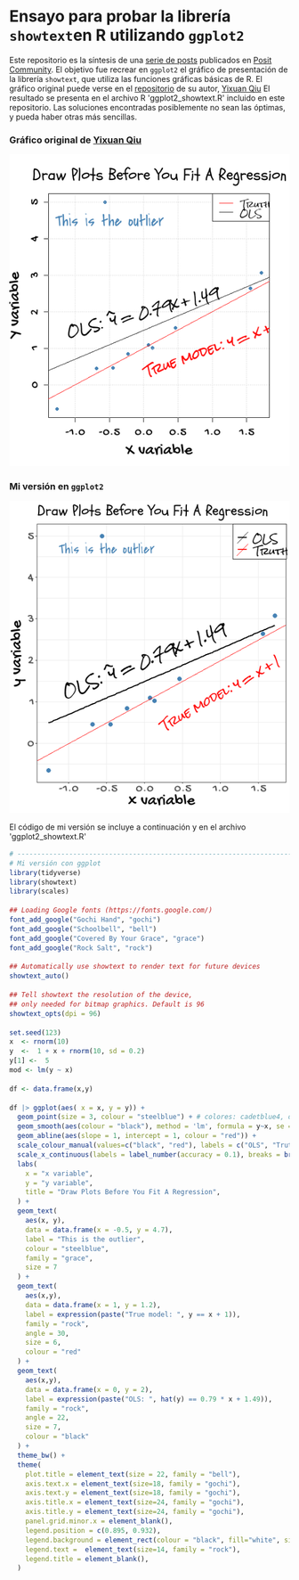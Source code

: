 # Ensayo para probar la librería `showtext`en R utilizando `ggplot2`
Este repositorio es la síntesis de una [serie de posts](https://community.rstudio.com/t/legend-in-ggplot2/156765) publicados en [Posit Community](https://community.rstudio.com/). El objetivo fue recrear en `ggplot2` el gráfico de presentación de la librería `showtext`, que utiliza las funciones gráficas básicas de R. El gráfico original puede verse en el [repositorio](https://github.com/yixuan/showtext) de su autor, [Yixuan Qiu](https://github.com/yixuan)
El resultado se presenta en el archivo R 'ggplot2_showtext.R' incluido en este repositorio. Las soluciones encontradas posiblemente no sean las óptimas, y pueda haber otras más sencillas. 

### Gráfico original de [Yixuan Qiu](https://github.com/yixuan)
![Yixuan](original_yixuan.png)



### Mi versión en `ggplot2`
![Mi versión](ggplot2-version.png)

El código de mi versión se incluye a continuación y en el archivo 'ggplot2_showtext.R' 

```r
# ----------------------------------------------------------------------------
# Mi versión con ggplot
library(tidyverse)
library(showtext)
library(scales)

## Loading Google fonts (https://fonts.google.com/)
font_add_google("Gochi Hand", "gochi")
font_add_google("Schoolbell", "bell")
font_add_google("Covered By Your Grace", "grace")
font_add_google("Rock Salt", "rock")

## Automatically use showtext to render text for future devices
showtext_auto()

## Tell showtext the resolution of the device,
## only needed for bitmap graphics. Default is 96
showtext_opts(dpi = 96)

set.seed(123)
x  <- rnorm(10)
y  <-  1 + x + rnorm(10, sd = 0.2)
y[1] <-  5
mod <- lm(y ~ x)

df <- data.frame(x,y)

df |> ggplot(aes( x = x, y = y)) +
  geom_point(size = 3, colour = "steelblue") + # colores: cadetblue4, dodgerblue3, firebrick4, 
  geom_smooth(aes(colour = "black"), method = 'lm', formula = y~x, se = F) +
  geom_abline(aes(slope = 1, intercept = 1, colour = "red")) +
  scale_colour_manual(values=c("black", "red"), labels = c("OLS", "Truth")) +
  scale_x_continuous(labels = label_number(accuracy = 0.1), breaks = breaks_extended(6)) +
  labs(
    x = "x variable",
    y = "y variable",
    title = "Draw Plots Before You Fit A Regression",
  ) +
  geom_text(
    aes(x, y), 
    data = data.frame(x = -0.5, y = 4.7), 
    label = "This is the outlier",
    colour = "steelblue",
    family = "grace",
    size = 7
  ) + 
  geom_text(
    aes(x,y),
    data = data.frame(x = 1, y = 1.2), 
    label = expression(paste("True model: ", y == x + 1)),
    family = "rock",
    angle = 30,
    size = 6, 
    colour = "red" 
  ) +
  geom_text(
    aes(x,y),
    data = data.frame(x = 0, y = 2), 
    label = expression(paste("OLS: ", hat(y) == 0.79 * x + 1.49)),
    family = "rock",
    angle = 22,
    size = 7, 
    colour = "black" 
  ) +
  theme_bw() + 
  theme(
    plot.title = element_text(size = 22, family = "bell"),
    axis.text.x = element_text(size=18, family = "gochi"),
    axis.text.y = element_text(size=18, family = "gochi"),
    axis.title.x = element_text(size=24, family = "gochi"),
    axis.title.y = element_text(size=24, family = "gochi"),
    panel.grid.minor.x = element_blank(),
    legend.position = c(0.895, 0.932),
    legend.background = element_rect(colour = "black", fill="white", size=0.5, linetype="solid"),
    legend.text =  element_text(size=14, family = "rock"),
    legend.title = element_blank(),
  )

```
